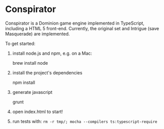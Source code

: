 # Conspirator

Conspirator is a Dominion game engine implemented in TypeScript,
including a HTML 5 front-end. Currently, the original set
and Intrigue (save Masquerade) are implemented.

To get started:

1) install node.js and npm, e.g. on a Mac:

    brew install node

2) install the project's dependencies

    npm install

3) generate javascript

    grunt

4) open index.html to start!

5) run tests with: `rm -r tmp/; mocha --compilers ts:typescript-require`
